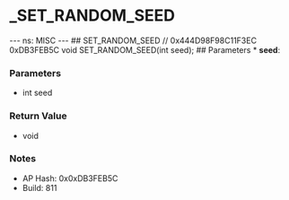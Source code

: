 # _SET_RANDOM_SEED

--- ns: MISC --- ## SET_RANDOM_SEED  // 0x444D98F98C11F3EC 0xDB3FEB5C void SET_RANDOM_SEED(int seed);   ## Parameters * **seed**:

### Parameters
* int seed

### Return Value
* void

### Notes
* AP Hash: 0x0xDB3FEB5C
* Build: 811

